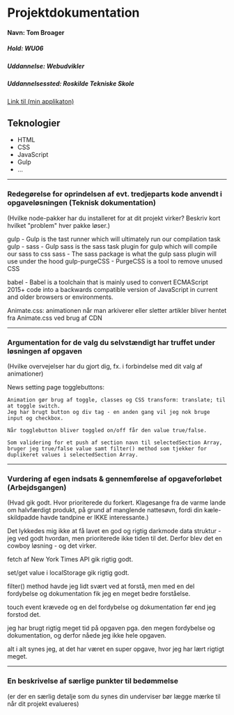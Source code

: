 # Projektdokumentation

#### Navn: Tom Broager

##### Hold: WU06

##### Uddannelse: Webudvikler

##### Uddannelsessted: Roskilde Tekniske Skole

[Link til (min applikaton)](http://nogether.netlify.com/)


## Teknologier

-   HTML
-   CSS
-   JavaScript
-   Gulp
-   ...

---



### Redegørelse for oprindelsen af evt. tredjeparts kode anvendt i opgaveløsningen (Teknisk dokumentation)

(Hvilke node-pakker har du installeret for at dit projekt virker? Beskriv kort hvilket "problem" hver pakke løser.)

gulp - Gulp is the tast runner which will ultimately run our compilation task
gulp - sass - Gulp sass is the sass task plugin for gulp which will compile our sass to css
sass - The sass package is what the gulp sass plugin will use under the hood
gulp-purgeCSS - PurgeCSS is a tool to remove unused CSS

babel - Babel is a toolchain that is mainly used to convert ECMAScript 2015+ code into a backwards compatible version of JavaScript in current and older browsers or environments.

Animate.css: animationen når man arkiverer eller sletter artikler bliver hentet fra Animate.css ved brug af CDN

---

### Argumentation for de valg du selvstændigt har truffet under løsningen af opgaven

(Hvilke overvejelser har du gjort dig, fx. i forbindelse med dit valg af animationer)


News setting page togglebuttons:

	Animation gør brug af toggle, classes og CSS transform: translate; til at toggle switch.
	Jeg har brugt button og div tag - en anden gang vil jeg nok bruge input og checkbox.

	Når togglebutton bliver toggled on/off får den value true/false.
			   
	Som validering for et push af section navn til selectedSection Array, bruger jeg true/false value samt filter() method som tjekker for duplikeret values i selectedSection Array.

---
### Vurdering af egen indsats & gennemførelse af opgaveforløbet (Arbejdsgangen)

(Hvad gik godt. Hvor prioriterede du forkert. Klagesange fra de varme lande om halvfærdigt produkt, på grund af manglende nattesøvn, fordi din kæle-skildpadde havde tandpine er IKKE interessante.)

Det lykkedes mig ikke at få lavet en god og rigtig darkmode data struktur - jeg ved godt hvordan, men prioriterede ikke tiden til det. Derfor blev det en cowboy løsning - og det virker.

fetch af New York Times API gik rigtig godt.

set/get value i localStorage gik rigtig godt.

filter() method havde jeg lidt svært ved at forstå, men med en del fordybelse og dokumentation fik jeg en meget bedre forståelse.

touch event krævede og en del fordybelse og dokumentation før end jeg forstod det.

jeg har brugt rigtig meget tid på opgaven pga. den megen fordybelse og dokumentation, og derfor nåede jeg ikke hele opgaven.

alt i alt synes jeg, at det har været en super opgave, hvor jeg har lært rigtigt meget.

---
### En beskrivelse af særlige punkter til bedømmelse

(er der en særlig detalje som du synes din underviser bør lægge mærke til når dit projekt evalueres)

```

